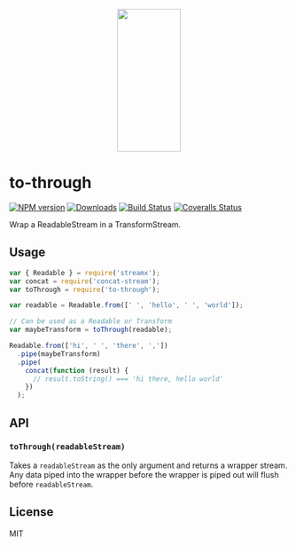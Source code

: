 <p align="center">
  <a href="http://gulpjs.com">
    <img height="257" width="114" src="https://raw.githubusercontent.com/gulpjs/artwork/master/gulp-2x.png">
  </a>
</p>

# to-through

[![NPM version][npm-image]][npm-url] [![Downloads][downloads-image]][npm-url] [![Build Status][ci-image]][ci-url] [![Coveralls Status][coveralls-image]][coveralls-url]

Wrap a ReadableStream in a TransformStream.

## Usage

```js
var { Readable } = require('streamx');
var concat = require('concat-stream');
var toThrough = require('to-through');

var readable = Readable.from([' ', 'hello', ' ', 'world']);

// Can be used as a Readable or Transform
var maybeTransform = toThrough(readable);

Readable.from(['hi', ' ', 'there', ','])
  .pipe(maybeTransform)
  .pipe(
    concat(function (result) {
      // result.toString() === 'hi there, hello world'
    })
  );
```

## API

### `toThrough(readableStream)`

Takes a `readableStream` as the only argument and returns a wrapper stream. Any data
piped into the wrapper before the wrapper is piped out will flush before `readableStream`.

## License

MIT

<!-- prettier-ignore-start -->
[downloads-image]: https://img.shields.io/npm/dm/to-through.svg?style=flat-square
[npm-url]: https://www.npmjs.com/package/to-through
[npm-image]: https://img.shields.io/npm/v/to-through.svg?style=flat-square

[ci-url]: https://github.com/gulpjs/to-through/actions?query=workflow:dev
[ci-image]: https://img.shields.io/github/workflow/status/gulpjs/to-through/dev?style=flat-square

[coveralls-url]: https://coveralls.io/r/gulpjs/to-through
[coveralls-image]: https://img.shields.io/coveralls/gulpjs/to-through/master.svg?style=flat-square
<!-- prettier-ignore-end -->
